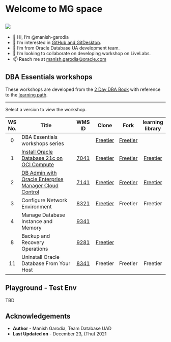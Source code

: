 # Welcome to MG space


[![](./../../../learning-library/common/images/livelabs-banner-formarketplace.png)](http://bit.ly/golivelabs)
----

- 👋 Hi, I’m @manish-garodia
- 👀 I’m interested in <ins>GitHub and GitDesktop</ins>.  
- 🌱 I’m from Oracle Database UA development team.
- 💞️ I’m looking to collaborate on developing workshop on LiveLabs.
- 📫 Reach me at manish.garodia@oracle.com


## DBA Essentials workshops

These workshops are developed from the [2 Day DBA Book](https://docs.oracle.com/en/database/oracle/oracle-database/19/admqs/index.html) with reference to the [learning path](https://apexapps.oracle.com/pls/apex/f?p=44785:50:1090764338649:::50:P50_COURSE_ID,P50_EVENT_ID:458,6362).

----

Select a version to view the workshop. 

| WS <br> No. </br>|Title    | WMS ID | Clone | Fork | learning <br>library</br> |
|:----------------:|---------|:------:|:-----:|:----:|:-------------------------:|
|0| DBA Essentials workshops series | | [Freetier](http://127.0.0.1:3001/mg-playground/projects/dba-essentials-test/workshops/freetier/) | [Freetier](https://manish-garodia.github.io/mg-playground/projects/dba-essentials-test/workshops/freetier/) | |
|1| [Install Oracle Database 21c on OCI Compute](https://apexapps.oracle.com/pls/apex/dbpm/r/livelabs/view-workshop?wid=871) | [7041](https://apex.oraclecorp.com/pls/apex/f?p=24885:14:116446876260617::::P14_ID:7041) | [Freetier](http://127.0.0.1:3001/mg-playground/projects/dba-essentials-test/install-db/workshops/freetier/?lab=dbca-typical-advanced#Task3:CreateandConfigureaContainerDatabase(AdvancedMode)) | [Freetier](https://manish-garodia.github.io/learning-library/data-management-library/database/21c/dba-essentials/install-db/workshops/freetier/) | [Freetier](https://oracle.github.io/learning-library/data-management-library/database/21c/dba-essentials/install-db/workshops/freetier/) | 
|2| [DB Admin with Oracle Enterprise <br>Manager Cloud Control</br>](https://apexapps.oracle.com/pls/apex/dbpm/r/livelabs/view-workshop?wid=918) | [7141](https://apex.oraclecorp.com/pls/apex/f?p=24885:320:12978619964771::::P320_ROWID:ADaLzyAIsAAACxCAAB) |  [Freetier](http://127.0.0.1:3001/mg-playground/projects/dba-essentials-test/em-dba/workshops/freetier/)  | [Freetier](https://manish-garodia.github.io/learning-library/data-management-library/database/21c/dba-essentials/em-dba/workshops/freetier/) | [Freetier](https://oracle.github.io/learning-library/data-management-library/database/21c/dba-essentials/em-dba/workshops/freetier/) |
|3| Configure Network Environment | [8321](https://apex.oraclecorp.com/pls/apex/f?p=24885:320:13437580376201::::P320_ROWID:ADaLzyAIsAAAAVhAAA) | [Freetier](http://127.0.0.1:3001/mg-playground/projects/dba-essentials-test/configure-network-env/workshops/freetier/) | Freetier | Freetier |
|4| Manage Database Instance and Memory | [9341](https://apex.oraclecorp.com/pls/apex/f?p=24885:14:107660186661678::::P14_ID:9341) ||||
|8| Backup and Recovery Operations | [9281](https://apex.oraclecorp.com/pls/apex/f?p=24885:14:12214020181921::::P14_ID:9281) | [Freetier](http://127.0.0.1:3001/mg-playground/projects/dba-essentials-test/backup-recovery/workshops/freetier/) |||
|11| Uninstall Oracle Database From Your Host | [8341](https://apex.oraclecorp.com/pls/apex/f?p=24885:320:12904126839438::::P320_ROWID:ADaLzyAIsAAAAXJAAA) | Freetier | Freetier | Freetier |


## **Playground** - Test Env

TBD

## Acknowledgements

 - **Author** - Manish Garodia, Team Database UAD
 - **Last Updated on** - December 23, (Thu) 2021

<!---
manish-garodia/manish-garodia is a ✨ special ✨ repository because its `README.md` (this file) appears on your GitHub profile.
You can click the Preview link to take a look at your changes.
--->
